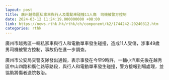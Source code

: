 ```yaml
---
layout: post
title: 廣州越秀區私家車與行人及電動車碰撞11人傷　司機被警方控制
date: 2024-03-12 11:24:19.000000000 +08:00
link: https://news.rthk.hk/rthk/ch/component/k2/1744242-20240312.htm
categories: rthk
---
```


廣州市越秀區一輛私家車與行人和電動單車發生碰撞，造成11人受傷，涉事49歲男司機被警方控制，事故仍在進一步調查。

廣州市公安局交警支隊發出通報，表示事發在今早9時許，一輛小汽車先後在越秀區中山四路和廣仁路等路段，與行人和電動單車發生碰撞，警方接報到場處理，並協助將傷者送院救治。
